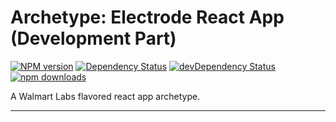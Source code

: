 # Archetype: Electrode React App (Development Part)

[![NPM version][npm-image]][npm-url] [![Dependency Status][daviddm-image]][daviddm-url] [![devDependency Status][daviddm-dev-image]][daviddm-dev-url] [![npm downloads][npm-downloads-image]][npm-downloads-url]

A Walmart Labs flavored react app archetype.

---

[npm-image]: https://badge.fury.io/js/electrode-archetype-react-app-dev.svg
[npm-url]: https://npmjs.org/package/electrode-archetype-react-app-dev
[daviddm-image]: https://david-dm.org/electrode-io/electrode/status.svg?path=packages/electrode-archetype-react-app-dev
[daviddm-url]: https://david-dm.org/electrode-io/electrode?path=packages/electrode-archetype-react-app-dev
[daviddm-dev-image]:https://david-dm.org/electrode-io/electrode/dev-status.svg?path=packages/electrode-archetype-react-app-dev
[daviddm-dev-url]:https://david-dm.org/electrode-io/electrode?path=packages/electrode-archetype-react-app-dev?type-dev
[npm-downloads-image]:https://img.shields.io/npm/dm/electrode-archetype-react-app-dev.svg
[npm-downloads-url]:https://www.npmjs.com/package/electrode-archetype-react-app-dev
